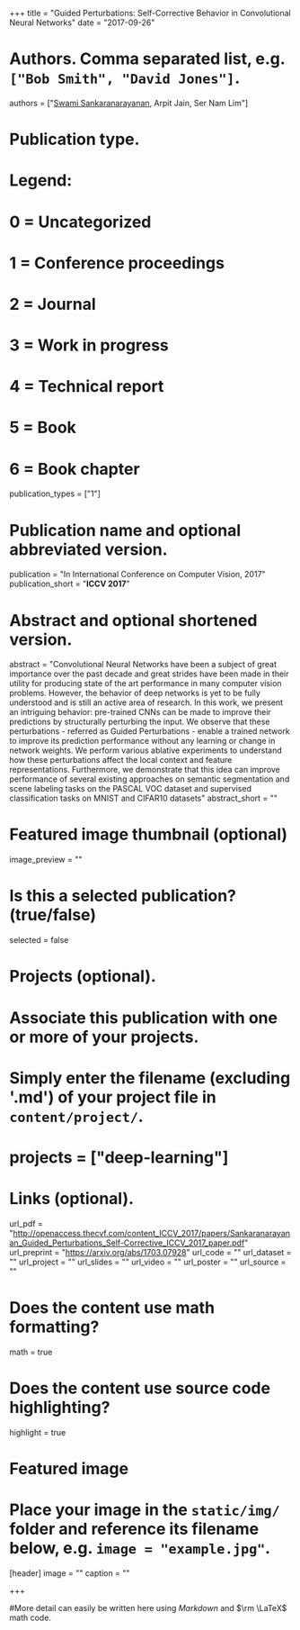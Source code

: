 +++
title = "Guided Perturbations: Self-Corrective Behavior in Convolutional Neural Networks"
date = "2017-09-26"

# Authors. Comma separated list, e.g. `["Bob Smith", "David Jones"]`.
authors = ["<u>Swami Sankaranarayanan</u>, Arpit Jain, Ser Nam Lim"]

# Publication type.
# Legend:
# 0 = Uncategorized
# 1 = Conference proceedings
# 2 = Journal
# 3 = Work in progress
# 4 = Technical report
# 5 = Book
# 6 = Book chapter
publication_types = ["1"]

# Publication name and optional abbreviated version.
publication = "In International Conference on Computer Vision, 2017"
publication_short = "**ICCV 2017**"

# Abstract and optional shortened version.
abstract = "Convolutional Neural Networks have been a subject of great importance over the past decade and great strides have been made in their utility for producing state of the art performance in many computer vision problems. However, the behavior of deep networks is yet to be fully understood and is still an active area of research. In this work, we present an intriguing behavior: pre-trained CNNs can be made to improve their predictions by structurally perturbing the input. We observe that these perturbations - referred as Guided Perturbations - enable a trained network to improve its prediction performance without any learning or change in network weights. We perform various ablative experiments to understand how these perturbations affect the local context and feature representations. Furthermore, we demonstrate that this idea can improve performance of several existing approaches on semantic segmentation and scene labeling tasks on the PASCAL VOC dataset and supervised classification tasks on MNIST and CIFAR10 datasets"
abstract_short = ""

# Featured image thumbnail (optional)
image_preview = ""

# Is this a selected publication? (true/false)
selected = false

# Projects (optional).
#   Associate this publication with one or more of your projects.
#   Simply enter the filename (excluding '.md') of your project file in `content/project/`.
# projects = ["deep-learning"]

# Links (optional).
url_pdf = "http://openaccess.thecvf.com/content_ICCV_2017/papers/Sankaranarayanan_Guided_Perturbations_Self-Corrective_ICCV_2017_paper.pdf"
url_preprint = "https://arxiv.org/abs/1703.07928"
url_code = ""
url_dataset = ""
url_project = ""
url_slides = ""
url_video = ""
url_poster = ""
url_source = ""

# Does the content use math formatting?
math = true

# Does the content use source code highlighting?
highlight = true

# Featured image
# Place your image in the `static/img/` folder and reference its filename below, e.g. `image = "example.jpg"`.
[header]
image = ""
caption = ""

+++

#More detail can easily be written here using *Markdown* and $\rm \LaTeX$ math code.
